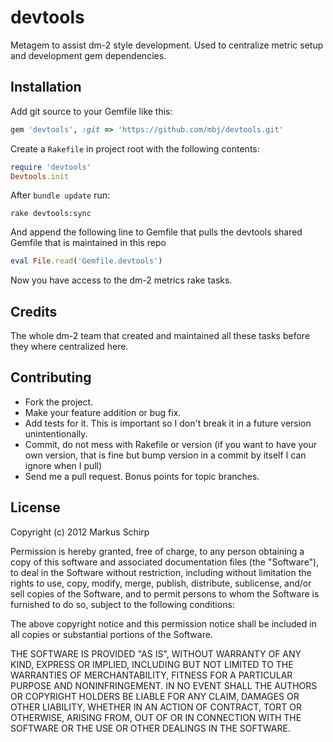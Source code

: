 devtools
========

Metagem to assist dm-2 style development. 
Used to centralize metric setup and development gem dependencies.

Installation
------------

Add git source to your Gemfile like this:

```ruby
gem 'devtools', :git => 'https://github.com/mbj/devtools.git'
```

Create a ``Rakefile`` in project root with the following contents:

```ruby
require 'devtools'
Devtools.init
```

After ``bundle update`` run:
```
rake devtools:sync
```

And append the following line to Gemfile that pulls the devtools shared Gemfile 
that is maintained in this repo

```ruby
eval File.read('Gemfile.devtools')
```

Now you have access to the dm-2 metrics rake tasks.

Credits
-------

The whole dm-2 team that created and maintained all these tasks before they where centralized here.

Contributing
-------------

* Fork the project.
* Make your feature addition or bug fix.
* Add tests for it. This is important so I don't break it in a
  future version unintentionally.
* Commit, do not mess with Rakefile or version
  (if you want to have your own version, that is fine but bump version in a commit by itself I can ignore when I pull)
* Send me a pull request. Bonus points for topic branches.

License
-------

Copyright (c) 2012 Markus Schirp

Permission is hereby granted, free of charge, to any person obtaining
a copy of this software and associated documentation files (the
"Software"), to deal in the Software without restriction, including
without limitation the rights to use, copy, modify, merge, publish,
distribute, sublicense, and/or sell copies of the Software, and to
permit persons to whom the Software is furnished to do so, subject to
the following conditions:

The above copyright notice and this permission notice shall be
included in all copies or substantial portions of the Software.

THE SOFTWARE IS PROVIDED "AS IS", WITHOUT WARRANTY OF ANY KIND,
EXPRESS OR IMPLIED, INCLUDING BUT NOT LIMITED TO THE WARRANTIES OF
MERCHANTABILITY, FITNESS FOR A PARTICULAR PURPOSE AND
NONINFRINGEMENT. IN NO EVENT SHALL THE AUTHORS OR COPYRIGHT HOLDERS BE
LIABLE FOR ANY CLAIM, DAMAGES OR OTHER LIABILITY, WHETHER IN AN ACTION
OF CONTRACT, TORT OR OTHERWISE, ARISING FROM, OUT OF OR IN CONNECTION
WITH THE SOFTWARE OR THE USE OR OTHER DEALINGS IN THE SOFTWARE.
